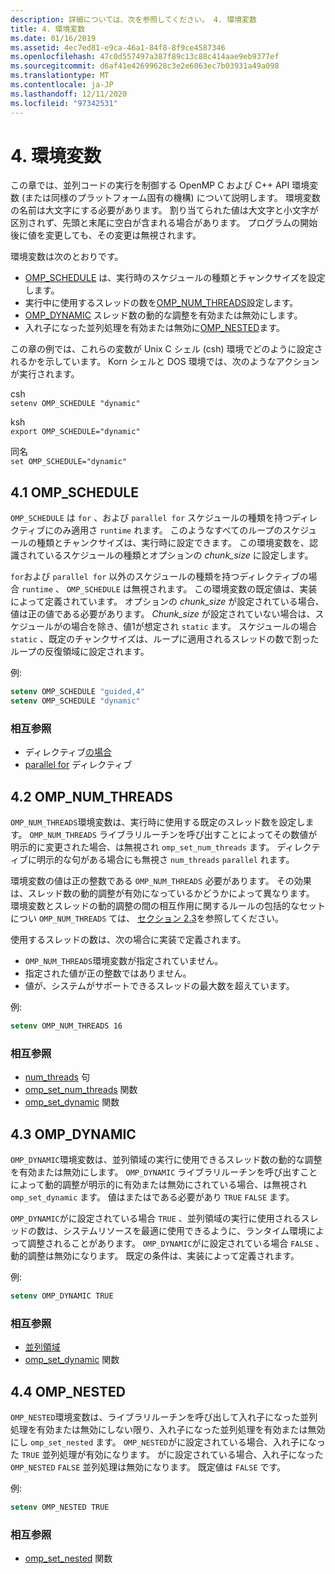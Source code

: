 ```yaml
---
description: 詳細については、次を参照してください。 4. 環境変数
title: 4. 環境変数
ms.date: 01/16/2019
ms.assetid: 4ec7ed81-e9ca-46a1-84f8-8f9ce4587346
ms.openlocfilehash: 47c0d557497a387f89c13c88c414aae9eb9377ef
ms.sourcegitcommit: d6af41e42699628c3e2e6063ec7b03931a49a098
ms.translationtype: MT
ms.contentlocale: ja-JP
ms.lasthandoff: 12/11/2020
ms.locfileid: "97342531"
---
```

# <a name="4-environment-variables"></a>4. 環境変数

この章では、並列コードの実行を制御する OpenMP C および C++ API 環境変数 (または同様のプラットフォーム固有の機構) について説明します。  環境変数の名前は大文字にする必要があります。 割り当てられた値は大文字と小文字が区別されず、先頭と末尾に空白が含まれる場合があります。  プログラムの開始後に値を変更しても、その変更は無視されます。

環境変数は次のとおりです。

- [OMP_SCHEDULE](#41-omp_schedule) は、実行時のスケジュールの種類とチャンクサイズを設定します。
- 実行中に使用するスレッドの数を[OMP_NUM_THREADS](#42-omp_num_threads)設定します。
- [OMP_DYNAMIC](#43-omp_dynamic) スレッド数の動的な調整を有効または無効にします。
- 入れ子になった並列処理を有効または無効に[OMP_NESTED](#44-omp_nested)ます。

この章の例では、これらの変数が Unix C シェル (csh) 環境でどのように設定されるかを示しています。 Korn シェルと DOS 環境では、次のようなアクションが実行されます。

csh  
`setenv OMP_SCHEDULE "dynamic"`

ksh  
`export OMP_SCHEDULE="dynamic"`

同名  
`set OMP_SCHEDULE="dynamic"`

## <a name="41-omp_schedule"></a><a name="41-omp_schedule"></a> 4.1 OMP_SCHEDULE

`OMP_SCHEDULE` は `for` 、および `parallel for` スケジュールの種類を持つディレクティブにのみ適用さ `runtime` れます。 このようなすべてのループのスケジュールの種類とチャンクサイズは、実行時に設定できます。 この環境変数を、認識されているスケジュールの種類とオプションの *chunk_size* に設定します。

`for`および `parallel for` 以外のスケジュールの種類を持つディレクティブの場合 `runtime` 、 `OMP_SCHEDULE` は無視されます。 この環境変数の既定値は、実装によって定義されています。 オプションの *chunk_size* が設定されている場合、値は正の値である必要があります。 *Chunk_size* が設定されていない場合は、スケジュールがの場合を除き、値1が想定され `static` ます。 スケジュールの場合 `static` 、既定のチャンクサイズは、ループに適用されるスレッドの数で割ったループの反復領域に設定されます。

例:

```csh
setenv OMP_SCHEDULE "guided,4"
setenv OMP_SCHEDULE "dynamic"
```

### <a name="cross-references"></a>相互参照

- ディレクティブ[の場合](2-directives.md#241-for-construct)
- [parallel for](2-directives.md#251-parallel-for-construct) ディレクティブ

## <a name="42-omp_num_threads"></a><a name="42-omp_num_threads"></a> 4.2 OMP_NUM_THREADS

`OMP_NUM_THREADS`環境変数は、実行時に使用する既定のスレッド数を設定します。 `OMP_NUM_THREADS` ライブラリルーチンを呼び出すことによってその数値が明示的に変更された場合、は無視され `omp_set_num_threads` ます。 ディレクティブに明示的な句がある場合にも無視さ `num_threads` `parallel` れます。

環境変数の値は正の整数である `OMP_NUM_THREADS` 必要があります。 その効果は、スレッド数の動的調整が有効になっているかどうかによって異なります。 環境変数とスレッドの動的調整の間の相互作用に関するルールの包括的なセットについ `OMP_NUM_THREADS` ては、 [セクション 2.3](2-directives.md#23-parallel-construct)を参照してください。

使用するスレッドの数は、次の場合に実装で定義されます。

- `OMP_NUM_THREADS`環境変数が指定されていません。
- 指定された値が正の整数ではありません。
- 値が、システムがサポートできるスレッドの最大数を超えています。

例:

```csh
setenv OMP_NUM_THREADS 16
```

### <a name="cross-references"></a>相互参照

- [num_threads](2-directives.md#23-parallel-construct) 句
- [omp_set_num_threads](3-run-time-library-functions.md#311-omp_set_num_threads-function) 関数
- [omp_set_dynamic](3-run-time-library-functions.md#317-omp_set_dynamic-function) 関数

## <a name="43-omp_dynamic"></a><a name="43-omp_dynamic"></a> 4.3 OMP_DYNAMIC

`OMP_DYNAMIC`環境変数は、並列領域の実行に使用できるスレッド数の動的な調整を有効または無効にします。 `OMP_DYNAMIC` ライブラリルーチンを呼び出すことによって動的調整が明示的に有効または無効にされている場合、は無視され `omp_set_dynamic` ます。 値はまたはである必要があり `TRUE` `FALSE` ます。

`OMP_DYNAMIC`がに設定されている場合 `TRUE` 、並列領域の実行に使用されるスレッドの数は、システムリソースを最適に使用できるように、ランタイム環境によって調整されることがあります。  `OMP_DYNAMIC`がに設定されている場合 `FALSE` 、動的調整は無効になります。 既定の条件は、実装によって定義されます。

例:

```csh
setenv OMP_DYNAMIC TRUE
```

### <a name="cross-references"></a>相互参照

- [並列領域](2-directives.md#23-parallel-construct)
- [omp_set_dynamic](3-run-time-library-functions.md#317-omp_set_dynamic-function) 関数

## <a name="44-omp_nested"></a><a name="44-omp_nested"></a> 4.4 OMP_NESTED

`OMP_NESTED`環境変数は、ライブラリルーチンを呼び出して入れ子になった並列処理を有効または無効にしない限り、入れ子になった並列処理を有効または無効にし `omp_set_nested` ます。 `OMP_NESTED`がに設定されている場合、入れ子になった `TRUE` 並列処理が有効になります。 がに設定されている場合、入れ子になった `OMP_NESTED` `FALSE` 並列処理は無効になります。 既定値は `FALSE` です。

例:

```csh
setenv OMP_NESTED TRUE
```

### <a name="cross-reference"></a>相互参照

- [omp_set_nested](3-run-time-library-functions.md#319-omp_set_nested-function) 関数
